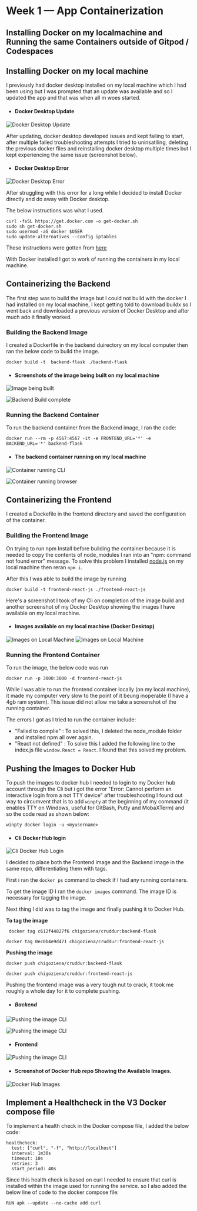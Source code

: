 # Week 1 — App Containerization

## Installing Docker on my localmachine and Running the same Containers outside of Gitpod / Codespaces

## Installing Docker on my local machine

I previously had docker desktop installed on my local machine which I had been using but I was prompted that an update was available and so I updated the app and that was when all m woes started. 

- #### Docker Desktop Update
![Docker Desktop Update](./imgs/DDsktp.png "Docker Desktop")

After updating, docker desktop developed issues and kept failing to start, after multiple failed troubleshooting attempts I tried to uninsatlling, deleting the previous docker files and reinstalling docker desktop multiple times but I kept experiencing the same issue (screenshot below).

- #### Docker Desktop Error
![Docker Desktop Error](./imgs/DDsktpError.png "Docker Error")

After struggling with this error for a long while I decided to install Docker directly and do away with Docker desktop.

The below instructions was what I used.

```
curl -fsSL https://get.docker.com -o get-docker.sh
sudo sh get-docker.sh
sudo usermod -aG docker $USER
sudo update-alternatives --config iptables
```

These instructions were gotten from [here](https://nickjanetakis.com/blog/install-docker-in-wsl-2-without-docker-desktop#:~:text=Since%20we're%20installing%20Docker,Docker%20adds%20to%20WSL%202.)

With Docker installed I got to work of running the containers in my local machine.

## Containerizing the Backend

The first step was to build the image but I could not build with the docker I had installed on my local machine, I kept getting told to download buildx so I went back and downloaded a previous version of Docker Desktop and after much ado it finally worked.

### Building the Backend Image

I created a Dockerfile in the backend duirectory on my local computer then ran the below code to build the image.

```
docker build -t  backend-flask ./backend-flask
```

- #### Screenshots of the image being built on my local machine

![Image being built](./imgs/DckBuild.png "Docker Error")

![Backend Build complete](./imgs/ImageBuilt.png "Backend build complete")

### Running the Backend Container

To run the backend container from the Backend image, I ran the code:

```
docker run --rm -p 4567:4567 -it -e FRONTEND_URL='*' -e BACKEND_URL='*' backend-flask
```
- #### The backend container running on my local machine

![Container running CLI](./imgs/rCli.png "Container running CLI")

![Container running browser](./imgs/wk1-otsdgp.png)

## Containerizing the Frontend

I created a Dockefile in the frontend directory and saved the configuration of the container.

### Building the Frontend Image

On trying to run npm Install before building the container because it is needed to copy the contents of node_modules I ran into an "npm: command not found error" message. To solve this problem I installed [node.js](https://nodejs.org/en/download/) on my local machine then reran `npm i`.

After this I was able to build the image by running 

```
docker build -t frontend-react-js ./frontend-react-js
```
Here's a screenshot I took of my Cli on completion of the image build and another screenshot of my Docker Desktop showing the images I have available on my local machine.

- #### Images available on my local machine (Docker Desktop)
![Images on Local Machine](./imgs/FrtndBuild.png)
![Images on Local Machine](./imgs/AvlImgs.png)

### Running the Frontend Container

To run the image, the below code was run

```
docker run -p 3000:3000 -d frontend-react-js
```
While I was able to run the frontend container locally (on my local machine), it made my computer very slow to the point of it beung inoperable (I have a 4gb ram system). This issue did not allow me take a screenshot of the running container.

The errors I got as I tried to run the container include:

- "Failed to complie" : To solved this, I deleted the node_module folder and installed npm all over again.
- "React not defined" : To solve this I added the following line to the index.js file `window.React = React`. I found that this solved my problem.

## Pushing the Images to Docker Hub

To push the images to docker hub I needed to login to my Docker hub account through the Cli but i got the error "Error: Cannot perform an interactive login from a not TTY device" after troubleshooting I found out way to circumvent that is to add `winpty` at the beginning of my command (it enables TTY on Windows, useful for GitBash, Putty and MobaXTerm) and so the code read as shown below:

```
winpty docker login -u <myusername>
```

- #### Cli Docker Hub login

![Cli Docker Hub Login](./imgs/CliHub.png "C1i Docker Hub login")

I decided to place both the Frontend image and the Backend image in the same repo, differentiating them with tags.

First i ran the `docker ps` command to check if I had any running containers.

To get the image ID I ran the `docker images` command. The image ID is necessary for tagging the image.

Next thing I did was to tag the image and finally pushing it to Docker Hub.

**To tag the image**
```
 docker tag c612f44827f6 chigoziena/cruddur:backend-flask
```

```
docker tag 0ec0b4e9d471 chigoziena/cruddur:frontend-react-js
```

**Pushing the image**

```
docker push chigoziena/cruddur:backend-flask
```

```
docker push chigoziena/cruddur:frontend-react-js
```

Pushing the frontend image was a very tough nut to crack, it took me roughly a whole day for it to complete pushing.

- ##### Backend
![Pushing the image CLI](https://user-images.githubusercontent.com/107365067/221431943-d431ce2f-e530-44b6-a55a-e9dccebe27b4.png)

![Pushing the image CLI](https://user-images.githubusercontent.com/107365067/221432175-c7b8d1d4-9e34-4db6-8436-51d4a5526f9c.png)

- #### Frontend
![Pushing the image CLI](https://user-images.githubusercontent.com/107365067/222016606-8568244b-3f80-44fa-8398-97dce4de5854.png)

- #### Screenshot of Docker Hub repo Showing the Available Images.
![Docker Hub Images](https://user-images.githubusercontent.com/107365067/222016716-6eaba494-c79e-47f1-bcf2-5f2c652e7a03.png)


## Implement a Healthcheck in the V3 Docker compose file

To implement a health check in the Docker compose file, I added the below code:

```
healthcheck:
  test: ["curl", "-f", "http://localhost"]
  interval: 1m30s
  timeout: 10s
  retries: 3
  start_period: 40s
```

Since this health check is based on curl I needed to ensure that curl is installed within the image used for running the service. so I also added the below line of code to the docker compose file:

```
RUN apk --update --no-cache add curl
```

